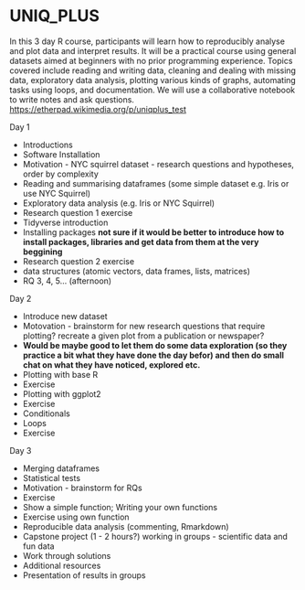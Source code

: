 # UNIQ_PLUS
In this 3 day R course, participants will learn how to reproducibly analyse and plot data and interpret results. It will be a practical course using general datasets aimed at beginners with no prior programming experience. Topics covered include reading and writing data, cleaning and dealing with missing data, exploratory data analysis, plotting various kinds of graphs, automating tasks using loops, and documentation. We will use a collaborative notebook to write notes and ask questions. https://etherpad.wikimedia.org/p/uniqplus_test

Day 1
- Introductions
- Software Installation
- Motivation - NYC squirrel dataset - research questions and hypotheses, order by complexity
- Reading and summarising dataframes (some simple dataset e.g. Iris or use NYC Squirrel)
- Exploratory data analysis (e.g. Iris or NYC Squirrel)
- Research question 1 exercise
- Tidyverse introduction
- Installing packages **not sure if it would be better to introduce how to install packages, libraries and get data from them at the very beggining**
- Research question 2 exercise
- data structures (atomic vectors, data frames, lists, matrices)
- RQ 3, 4, 5... (afternoon)

Day 2
- Introduce new dataset
- Motovation - brainstorm for new research questions that require plotting? recreate a given plot from a publication or newspaper?
- **Would be maybe good to let them do some data exploration (so they practice a bit what they have done the day befor) and then do small chat on what they have noticed, explored etc.**
- Plotting with base R
- Exercise
- Plotting with ggplot2
- Exercise
- Conditionals
- Loops
- Exercise

Day 3
- Merging dataframes
- Statistical tests
- Motivation - brainstorm for RQs
- Exercise
- Show a simple function; Writing your own functions
- Exercise using own function
- Reproducible data analysis (commenting, Rmarkdown)
- Capstone project (1 - 2 hours?) working in groups - scientific data and fun data
- Work through solutions
- Additional resources
- Presentation of results in groups
